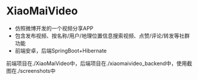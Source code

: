 # XiaoMaiVideo 


- 仿照微博开发的一个视频分享APP
- 包含发布视频、按名称/用户/地理位置信息搜索视频、点赞/评论/转发等社群功能
- 前端安卓，后端SpringBoot+Hibernate


前端项目在./XiaoMaiVideo中，后端项目在./xiaomaivideo_backend中，使用截图在./screenshots中
